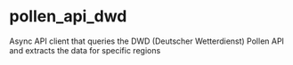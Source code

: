 # pollen_api_dwd
Async API client that queries the DWD (Deutscher Wetterdienst) Pollen API and extracts the data for specific regions
